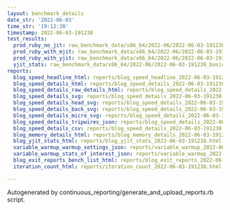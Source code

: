 ```yaml
---
layout: benchmark_details
date_str: '2022-06-03'
time_str: '19:12:38'
timestamp: 2022-06-03-191238
test_results:
  prod_ruby_no_jit: raw_benchmark_data/x86_64/2022-06/2022-06-03-191238_basic_benchmark_prod_ruby_no_jit.json
  prod_ruby_with_mjit: raw_benchmark_data/x86_64/2022-06/2022-06-03-191238_basic_benchmark_prod_ruby_with_mjit.json
  prod_ruby_with_yjit: raw_benchmark_data/x86_64/2022-06/2022-06-03-191238_basic_benchmark_prod_ruby_with_yjit.json
  yjit_stats: raw_benchmark_data/x86_64/2022-06/2022-06-03-191238_basic_benchmark_yjit_stats.json
reports:
  blog_speed_headline_html: reports/blog_speed_headline_2022-06-03-191238.html
  blog_speed_details_html: reports/blog_speed_details_2022-06-03-191238.html
  blog_speed_details_raw_details_html: reports/blog_speed_details_2022-06-03-191238.raw_details.html
  blog_speed_details_svg: reports/blog_speed_details_2022-06-03-191238.svg
  blog_speed_details_head_svg: reports/blog_speed_details_2022-06-03-191238.head.svg
  blog_speed_details_back_svg: reports/blog_speed_details_2022-06-03-191238.back.svg
  blog_speed_details_micro_svg: reports/blog_speed_details_2022-06-03-191238.micro.svg
  blog_speed_details_tripwires_json: reports/blog_speed_details_2022-06-03-191238.tripwires.json
  blog_speed_details_csv: reports/blog_speed_details_2022-06-03-191238.csv
  blog_memory_details_html: reports/blog_memory_details_2022-06-03-191238.html
  blog_yjit_stats_html: reports/blog_yjit_stats_2022-06-03-191238.html
  variable_warmup_warmup_settings_json: reports/variable_warmup_2022-06-03-191238.warmup_settings.json
  variable_warmup_stats_of_interest_json: reports/variable_warmup_2022-06-03-191238.stats_of_interest.json
  blog_exit_reports_bench_list_html: reports/blog_exit_reports_2022-06-03-191238.bench_list.html
  iteration_count_html: reports/iteration_count_2022-06-03-191238.html

---
```

Autogenerated by continuous_reporting/generate_and_upload_reports.rb script.
